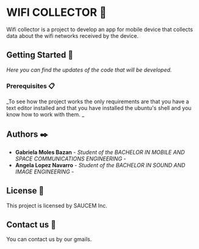 # WIFI COLLECTOR 📡

Wifi collector is a project to develop an app for mobile device that collects data about the wifi networks received by the device. 

## Getting Started 🚀

_Here you can find the updates of the code that will be developed._ 

### Prerequisites 📋

_To see how the project works the only requirements are that you have a text editor installed and that you have installed the ubuntu's shell and you know how to work with them.  _




## Authors ✒️

* **Gabriela Moles Bazan** - *Student of the BACHELOR IN MOBILE AND SPACE COMMUNICATIONS ENGINEERING* -
* **Angela Lopez Navarro** - *Student of the BACHELOR IN SOUND AND IMAGE ENGINEERING* - 

## License 📄

This project is licensed by SAUCEM Inc.

## Contact us 🎁

You can contact us by our gmails.




